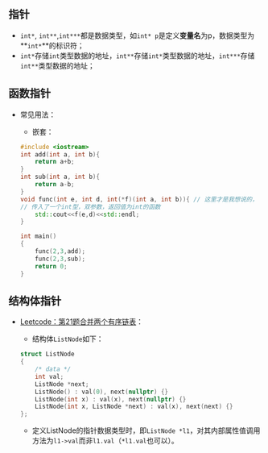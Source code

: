 ## 指针

- `int*`, `int**`,`int***`都是数据类型，如`int* p`是定义**变量名**为p，数据类型为**`int*`**的标识符；
- `int*`存储`int`类型数据的地址，`int**`存储`int*`类型数据的地址，`int***`存储`int**`类型数据的地址；

## 函数指针

- 常见用法：

  - 嵌套：

  ```c++
  #include <iostream>
  int add(int a, int b){
      return a+b;
  }
  int sub(int a, int b){
      return a-b;
  }
  void func(int e, int d, int(*f)(int a, int b)){ // 这里才是我想说的，
  // 传入了一个int型，双参数，返回值为int的函数
      std::cout<<f(e,d)<<std::endl;
  }
  
  int main()
  {
      func(2,3,add);
      func(2,3,sub);
      return 0;
  }
  ```

  

## 结构体指针

- [Leetcode：第21题合并两个有序链表](https://leetcode-cn.com/problems/merge-two-sorted-lists/)：

  - 结构体`ListNode`如下：

  ```c++
  struct ListNode
  {
      /* data */
      int val;
      ListNode *next;
      ListNode() : val(0), next(nullptr) {}
      ListNode(int x) : val(x), next(nullptr) {}
      ListNode(int x, ListNode *next) : val(x), next(next) {}
  };
  ```

  - 定义ListNode的指针数据类型时，即`ListNode *l1`，对其内部属性值调用方法为`l1->val`而非`l1.val`（`*l1.val`也可以）。